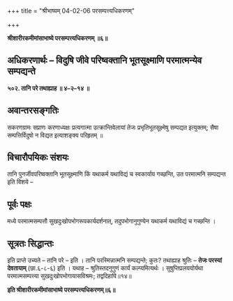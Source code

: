 +++
title = "श्रीभाष्यम् 04-02-06 परसम्पत्त्यधिकरणम्"

+++


**श्रीशारीरकमीमांसाभाष्ये परसम्पत्त्यधिकरणम् ॥६॥**

## अधिकरणार्थः – विदुषि जीवे परिष्वक्तानि भूतसूक्ष्माणि परमात्मन्येव सम्पद्यन्ते

**५०२. तानि परे तथाह्याह ॥ ४–२–१४ ॥**

## अवान्तरसङ्गतिः

सकरणग्रामः सप्राणः करणाध्यक्षः प्रत्यगात्मा उत्क्रान्तिवेलायां तेजः प्रभृतिभूतसूक्ष्मेषु सम्पद्यत इत्युक्तम्; सैषा सम्पत्तिर्विदुषो न विद्यत इत्याशङ्क्य परिहृतम् ॥

## विचारौपयिकः संशयः

तानि पुनर्जीवपरिष्वक्तानि भूतसूक्ष्माणि किं यथाकर्म यथाविद्यं च स्वकार्याय गच्छन्ति, उत परमात्मनि सम्पद्यन्त इति विशये –

## पूर्वः पक्षः

मध्ये परमात्मसम्पत्तौ सुखदुःखोपभोगरूपकार्यदर्शनात्, तदुपभोगानुगुण्येन यथाकर्म यथाविद्यं च गच्छन्ति ।

## सूत्रतः सिद्धान्तः

इति प्राप्ते उच्यते – तानि परे – इति । तानि परस्मिन्नात्मनि सम्पद्यन्ते; कुतः? तथाह्याह श्रुतिः – **तेजः परस्यां देवतायाम्** (छा.६-८-६) इति । यथाह – श्रुतिस्तदनुगुणं कार्यं कल्प्यमित्यर्थः । सुषुप्तिप्रलययोर्यथा परमात्मसम्पत्त्या सुखदुःखोपभोगायासविश्रमः; तद्वदिहापि॥१४॥

**इति श्रीशारीरकमीमांसाभाष्ये परसम्पत्त्यधिकरणम्॥६॥**


